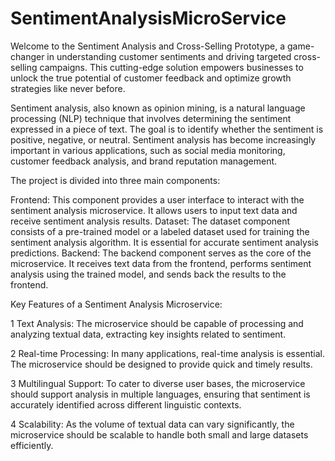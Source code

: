 # SentimentAnalysisMicroService

Welcome to the Sentiment Analysis and Cross-Selling Prototype, a game-changer in understanding customer sentiments and driving targeted cross-selling campaigns. This cutting-edge solution empowers businesses to unlock the true potential of customer feedback and optimize growth strategies like never before.

Sentiment analysis, also known as opinion mining, is a natural language processing (NLP) technique that involves determining the sentiment expressed in a piece of text. The goal is to identify whether the sentiment is positive, negative, or neutral. Sentiment analysis has become increasingly important in various applications, such as social media monitoring, customer feedback analysis, and brand reputation management.

The project is divided into three main components:

Frontend: This component provides a user interface to interact with the sentiment analysis microservice. It allows users to input text data and receive sentiment analysis results.
Dataset: The dataset component consists of a pre-trained model or a labeled dataset used for training the sentiment analysis algorithm. It is essential for accurate sentiment analysis predictions.
Backend: The backend component serves as the core of the microservice. It receives text data from the frontend, performs sentiment analysis using the trained model, and sends back the results to the frontend.

Key Features of a Sentiment Analysis Microservice:

1  Text Analysis: The microservice should be capable of processing and analyzing textual data, extracting key insights related to sentiment.

2  Real-time Processing: In many applications, real-time analysis is essential. The microservice should be designed to provide quick and timely results.

3  Multilingual Support: To cater to diverse user bases, the microservice should support analysis in multiple languages, ensuring that sentiment is accurately identified across 
   different linguistic contexts.

4  Scalability: As the volume of textual data can vary significantly, the microservice should be scalable to handle both small and large datasets efficiently.
